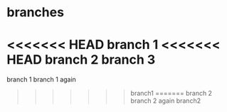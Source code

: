 # branches
<<<<<<< HEAD
branch 1
<<<<<<< HEAD
branch 2
branch 3
=======
branch 1 branch 1 again
>>>>>>> branch1
=======
branch 2 branch 2 again
>>>>>>> branch2
